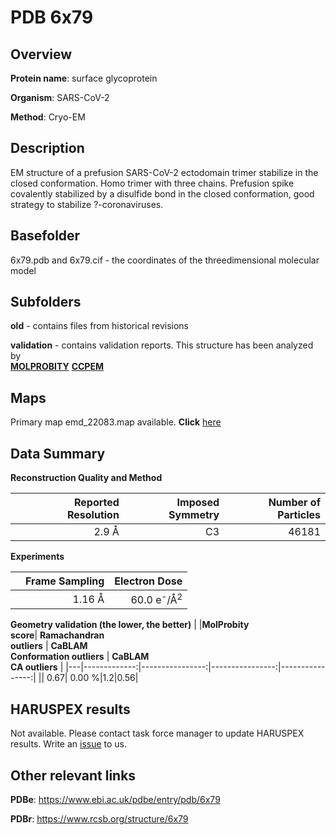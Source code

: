 # PDB 6x79

## Overview

**Protein name**: surface glycoprotein

**Organism**: SARS-CoV-2

**Method**: Cryo-EM

## Description

EM structure of a prefusion SARS-CoV-2 ectodomain trimer stabilize in the closed conformation. Homo trimer with three chains. Prefusion spike covalently stabilized by a disulfide bond in the closed conformation, good strategy to stabilize ?-coronaviruses. 

## Basefolder

6x79.pdb and 6x79.cif - the coordinates of the threedimensional molecular model

## Subfolders



**old** - contains files from historical revisions

**validation** - contains validation reports. This structure has been analyzed by <br>  [**MOLPROBITY**](https://github.com/thorn-lab/coronavirus_structural_task_force/tree/master/pdb/surface_glycoprotein/SARS-CoV-2/6x79/validation/molprobity)   [**CCPEM**](https://github.com/thorn-lab/coronavirus_structural_task_force/tree/master/pdb/surface_glycoprotein/SARS-CoV-2/6x79/validation/ccpem-validation) 



## Maps

Primary map emd_22083.map available. **Click** [here](http://ftp.wwpdb.org/pub/emdb/structures/EMD-22083/map/) 

## Data Summary
**Reconstruction Quality and Method**

|   | Reported Resolution | Imposed Symmetry | Number of Particles |
|---|-------------:|----------------:|--------------:|
|   |2.9 Å|C3|46181|

**Experiments**

|   | Frame Sampling | Electron Dose |
|---|-------------:|----------------:|
|   |1.16 Å|60.0 e<sup>-</sup>/Å<sup>2</sup>|

**Geometry validation (the lower, the better)**
|   |**MolProbity<br>score**| **Ramachandran<br>outliers** | **CaBLAM<br>Conformation outliers** | **CaBLAM<br>CA outliers** |
|---|-------------:|----------------:|----------------:|----------------:|
||  0.67|  0.00 %|1.2|0.56|

## HARUSPEX results

Not available. Please contact task force manager to update HARUSPEX results. Write an [issue](https://github.com/thorn-lab/coronavirus_structural_task_force/issues) to us.

## Other relevant links 
**PDBe**:  https://www.ebi.ac.uk/pdbe/entry/pdb/6x79
 
**PDBr**: https://www.rcsb.org/structure/6x79 
